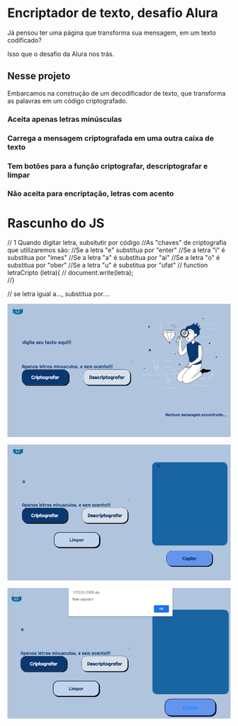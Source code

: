 # Encriptador de texto, desafio Alura

Já pensou ter uma página que transforma sua mensagem, em um texto codificado?

Isso que o desafio da Alura nos trás.

## Nesse projeto
Embarcamos na construção de um decodificador de texto, que transforma as palavras em um código criptografado.

### Aceita apenas letras minúsculas
### Carrega a mensagem criptografada em uma outra caixa de texto

### Tem botões para a função criptografar, descriptografar e limpar

### Não aceita para encriptação, letras com acento
# Rascunho do JS

// 1 Quando digitar letra, subsitutir por código
//As "chaves" de criptografia que utilizaremos são:
//Se a letra "e" substitua por "enter"
//Se a letra "i" é substitua por "imes"
//Se a letra "a" é substitua por  "ai"
//Se a letra "o" é substitua por "ober"
//Se a letra "u" é substitua por "ufat"
// function letraCripto (letra){
//  document.write(letra);   
//}

// se letra igual a..., substitua por....

![tela inicial](./images/tela-inicial.png)

![tela criptografar](./images/tela-criptografar.png)

![tela texto copiado](./images/texto-copiado.png)
